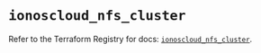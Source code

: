 # `ionoscloud_nfs_cluster`

Refer to the Terraform Registry for docs: [`ionoscloud_nfs_cluster`](https://registry.terraform.io/providers/ionos-cloud/ionoscloud/6.4.19/docs/resources/nfs_cluster).
